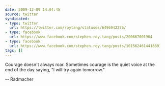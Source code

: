 ```yaml
---
date: 2009-12-09 14:04:45
source: twitter
syndicated:
- type: twitter
  url: https://twitter.com/roytang/statuses/6496942275/
- type: facebook
  url: https://www.facebook.com/stephen.roy.tang/posts/200667001964
- type: facebook
  url: https://www.facebook.com/stephen.roy.tang/posts/10156246144183912
tags: []
---
```


Courage doesn't always roar. Sometimes courage is the quiet voice at the end of the day saying, "I will try again tomorrow." 

-- Radmacher